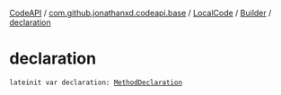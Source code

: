 [CodeAPI](../../../index.md) / [com.github.jonathanxd.codeapi.base](../../index.md) / [LocalCode](../index.md) / [Builder](index.md) / [declaration](.)

# declaration

`lateinit var declaration: `[`MethodDeclaration`](../../-method-declaration/index.md)